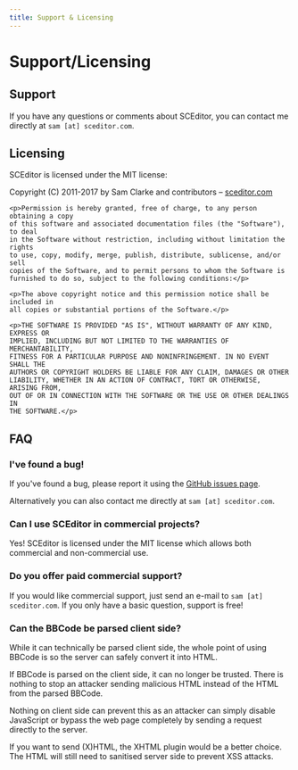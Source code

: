```yaml
---
title: Support & Licensing
---
```


# Support/Licensing


## Support <a id="support"></a>

If you have any questions or comments about SCEditor, you can contact me directly at `sam [at] sceditor.com`.


## Licensing <a id="licensing"></a>

SCEditor is licensed under the MIT license:

<div class="Callout">
	<p>Copyright (C) 2011-2017 by Sam Clarke and contributors &ndash;
	<a href="http://www.sceditor.com/">sceditor.com</a></p>

	<p>Permission is hereby granted, free of charge, to any person obtaining a copy
	of this software and associated documentation files (the "Software"), to deal
	in the Software without restriction, including without limitation the rights
	to use, copy, modify, merge, publish, distribute, sublicense, and/or sell
	copies of the Software, and to permit persons to whom the Software is
	furnished to do so, subject to the following conditions:</p>

	<p>The above copyright notice and this permission notice shall be included in
	all copies or substantial portions of the Software.</p>

	<p>THE SOFTWARE IS PROVIDED "AS IS", WITHOUT WARRANTY OF ANY KIND, EXPRESS OR
	IMPLIED, INCLUDING BUT NOT LIMITED TO THE WARRANTIES OF MERCHANTABILITY,
	FITNESS FOR A PARTICULAR PURPOSE AND NONINFRINGEMENT. IN NO EVENT SHALL THE
	AUTHORS OR COPYRIGHT HOLDERS BE LIABLE FOR ANY CLAIM, DAMAGES OR OTHER
	LIABILITY, WHETHER IN AN ACTION OF CONTRACT, TORT OR OTHERWISE, ARISING FROM,
	OUT OF OR IN CONNECTION WITH THE SOFTWARE OR THE USE OR OTHER DEALINGS IN
	THE SOFTWARE.</p>
</div>


## FAQ <a id="faq"></a>


### I've found a bug!

If you've found a bug, please report it using the [GitHub issues page](https://github.com/samclarke/SCEditor/issues/new).

Alternatively you can also contact me directly at `sam [at] sceditor.com`.


### Can I use SCEditor in commercial projects?

Yes! SCEditor is licensed under the MIT license which allows both commercial and non-commercial use.


### Do you offer paid commercial support?

If you would like commercial support, just send an e-mail to `sam [at] sceditor.com`. If you only have a basic question, support is free!


### Can the BBCode be parsed client side?

While it can technically be parsed client side, the whole point of using BBCode is so the server can safely convert it into HTML.

If BBCode is parsed on the client side, it can no longer be trusted. There is nothing to stop an attacker sending malicious HTML instead of the HTML from the parsed BBCode.

Nothing on client side can prevent this as an attacker can simply disable JavaScript or bypass the web page completely by sending a request directly to the server.

If you want to send (X)HTML, the XHTML plugin would be a better choice. The HTML will still need to sanitised server side to prevent XSS attacks.